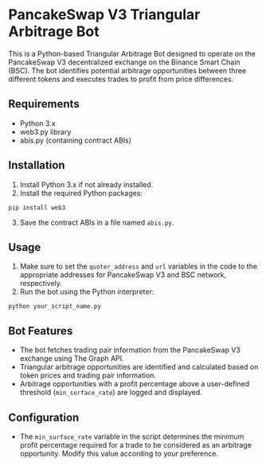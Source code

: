 # PancakeSwap V3 Triangular Arbitrage Bot

This is a Python-based Triangular Arbitrage Bot designed to operate on the PancakeSwap V3 decentralized exchange on the Binance Smart Chain (BSC). The bot identifies potential arbitrage opportunities between three different tokens and executes trades to profit from price differences.

## Requirements

- Python 3.x
- web3.py library
- abis.py (containing contract ABIs)

## Installation

1. Install Python 3.x if not already installed.
2. Install the required Python packages:

```
pip install web3
```

3. Save the contract ABIs in a file named `abis.py`.

## Usage

1. Make sure to set the `quoter_address` and `url` variables in the code to the appropriate addresses for PancakeSwap V3 and BSC network, respectively.
2. Run the bot using the Python interpreter:

```
python your_script_name.py
```

## Bot Features

- The bot fetches trading pair information from the PancakeSwap V3 exchange using The Graph API.
- Triangular arbitrage opportunities are identified and calculated based on token prices and trading pair information.
- Arbitrage opportunities with a profit percentage above a user-defined threshold (`min_surface_rate`) are logged and displayed.

## Configuration

- The `min_surface_rate` variable in the script determines the minimum profit percentage required for a trade to be considered as an arbitrage opportunity. Modify this value according to your preference.

